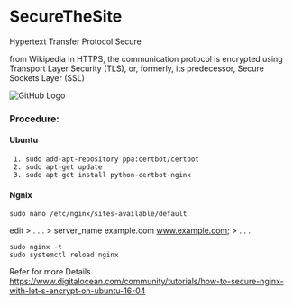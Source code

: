 # SecureTheSite
Hypertext Transfer Protocol Secure 

from Wikipedia
In HTTPS, the communication protocol is encrypted using Transport Layer Security (TLS), or, formerly,
its predecessor, Secure Sockets Layer (SSL)

![GitHub Logo](https://en.wikipedia.org/wiki/HTTPS#/media/File:Internet2.jpg)

### Procedure:
#### Ubuntu
```
 1. sudo add-apt-repository ppa:certbot/certbot
 2. sudo apt-get update
 3. sudo apt-get install python-certbot-nginx
 ```
 
 #### Ngnix
 ```
 sudo nano /etc/nginx/sites-available/default
 ```
 edit
    > . . .
    > server_name example.com www.example.com;
    > . . .
```
sudo nginx -t
sudo systemctl reload nginx
```

Refer for more Details
https://www.digitalocean.com/community/tutorials/how-to-secure-nginx-with-let-s-encrypt-on-ubuntu-16-04

 
 
